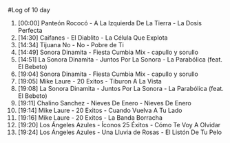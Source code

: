 #Log of 10 day

1. [00:00] Panteón Rococó - A La Izquierda De La Tierra - La Dosis Perfecta
1. [14:30] Caifanes - El Diablito - La Célula Que Explota
1. [14:34] Tijuana No - No - Pobre de Ti
1. [14:49] Sonora Dinamita - Fiesta Cumbia Mix - capullo y sorullo
1. [14:51] La Sonora Dinamita - Juntos Por La Sonora - La Parabólica (feat. El Bebeto)
1. [19:04] Sonora Dinamita - Fiesta Cumbia Mix - capullo y sorullo
1. [19:05] Mike Laure - 20 Exitos - Tiburon A La Vista
1. [19:08] La Sonora Dinamita - Juntos Por La Sonora - La Parabólica (feat. El Bebeto)
1. [19:11] Chalino Sanchez - Nieves De Enero - Nieves De Enero
1. [19:14] Mike Laure - 20 Exitos - Cuando Vuelva A Tu Lado
1. [19:16] Mike Laure - 20 Exitos - La Banda Borracha
1. [19:20] Los Ángeles Azules - Íconos 25 Éxitos - Cómo Te Voy A Olvidar
1. [19:24] Los Ángeles Azules - Una Lluvia de Rosas - El Listón De Tu Pelo
